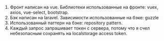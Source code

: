 1. Фронт написан на vue. Библиотеки использованные на фронте: vuex, axios, vue-select, bootstrap.
2. Бэк написан на laravel. Зависимости использованные на бэке: guzzle
3. Использованный паттерн на бэке: repository pattern.
4. Каждый запрос запрашивает токен с сервера, потому что я счел небезопасным сохранять на localstorage access token.  

